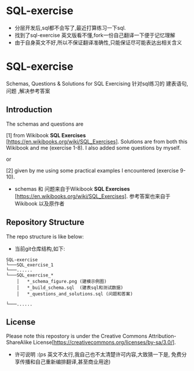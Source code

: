 # SQL-exercise
- 分层开发后,sql都不会写了,最近打算练习一下sql. 
- 找到了sql-exercise 英文版看不懂,fork一份自己翻译一下便于记忆理解
- 由于自身英文不好,所以不保证翻译准确性,只能保证尽可能表达出相关含义

# SQL-exercise
Schemas, Questions &amp; Solutions for SQL Exercising
针对sql练习的 建表语句, 问题 ,解决参考答案

## Introduction
The schemas and questions are 

[1] from Wikibook **SQL Exercises** [https://en.wikibooks.org/wiki/SQL_Exercises]. Solutions are from both this Wikibook and me (exercise 1-8). I also added some questions by myself.

or

[2] given by me using some practical examples I encountered (exercise 9-10).
- schemas 和 问题来自于Wikibook **SQL Exercises** [https://en.wikibooks.org/wiki/SQL_Exercises]. 参考答案也来自于Wikibook 以及原作者


## Repository Structure 
The repo structure is like below:
- 当前git仓库结构,如下: 
```
SQL-exercise
└───SQL_exercise_1
└───......
└───SQL_exercise_*
    │   *_schema_figure.png (建模示例图)
    │   *_build_schema.sql  (建表sql和测试数据)
    │   *_questions_and_solutions.sql (问题和答案)

└───......

```

## License
Please note this repostory is under the Creative Commons Attribution-ShareAlike License[https://creativecommons.org/licenses/by-sa/3.0/].
- 许可说明 :(ps 英文不太行,我自己也不太清楚许可内容,大致猜一下是, 免费分享传播和自己重新编排翻译,甚至商业用途)
